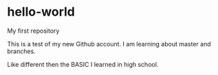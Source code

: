 # hello-world
My first repository

This is a test of my new Github account. I am learning about master and branches.

Like different then the BASIC I learned in high school.

